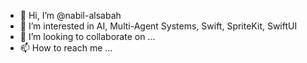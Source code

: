 - 👋 Hi, I’m @nabil-alsabah
- 👀 I’m interested in AI, Multi-Agent Systems, Swift, SpriteKit, SwiftUI
- 💞️ I’m looking to collaborate on ...
- 📫 How to reach me ...

<!---
nabil-alsabah/nabil-alsabah is a ✨ special ✨ repository because its `README.md` (this file) appears on your GitHub profile.
You can click the Preview link to take a look at your changes.
--->

